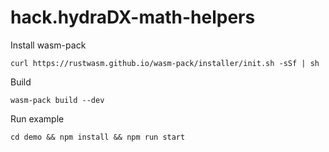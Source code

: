 # hack.hydraDX-math-helpers

Install wasm-pack

`curl https://rustwasm.github.io/wasm-pack/installer/init.sh -sSf | sh`


Build

`wasm-pack build --dev`


Run example

`cd demo && npm install && npm run start`
